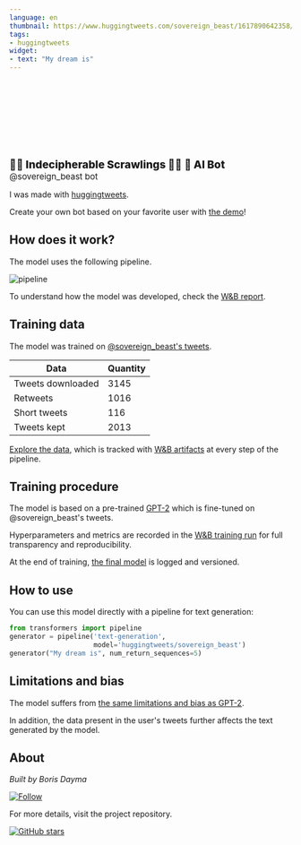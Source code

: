 ```yaml
---
language: en
thumbnail: https://www.huggingtweets.com/sovereign_beast/1617890642358/predictions.png
tags:
- huggingtweets
widget:
- text: "My dream is"
---
```


<div>
<div style="width: 132px; height:132px; border-radius: 50%; background-size: cover; background-image: url('https://pbs.twimg.com/profile_images/1360371143618801665/kgYG2UQ3_400x400.jpg')">
</div>
<div style="margin-top: 8px; font-size: 19px; font-weight: 800">🏳️‍⚧️ Indecipherable Scrawlings 🏳️‍⚧️ 🤖 AI Bot </div>
<div style="font-size: 15px">@sovereign_beast bot</div>
</div>

I was made with [huggingtweets](https://github.com/borisdayma/huggingtweets).

Create your own bot based on your favorite user with [the demo](https://colab.research.google.com/github/borisdayma/huggingtweets/blob/master/huggingtweets-demo.ipynb)!

## How does it work?

The model uses the following pipeline.

![pipeline](https://github.com/borisdayma/huggingtweets/blob/master/img/pipeline.png?raw=true)

To understand how the model was developed, check the [W&B report](https://wandb.ai/wandb/huggingtweets/reports/HuggingTweets-Train-a-Model-to-Generate-Tweets--VmlldzoxMTY5MjI).

## Training data

The model was trained on [@sovereign_beast's tweets](https://twitter.com/sovereign_beast).

| Data | Quantity |
| --- | --- |
| Tweets downloaded | 3145 |
| Retweets | 1016 |
| Short tweets | 116 |
| Tweets kept | 2013 |

[Explore the data](https://wandb.ai/wandb/huggingtweets/runs/35o219p2/artifacts), which is tracked with [W&B artifacts](https://docs.wandb.com/artifacts) at every step of the pipeline.

## Training procedure

The model is based on a pre-trained [GPT-2](https://huggingface.co/gpt2) which is fine-tuned on @sovereign_beast's tweets.

Hyperparameters and metrics are recorded in the [W&B training run](https://wandb.ai/wandb/huggingtweets/runs/3mmo9uhd) for full transparency and reproducibility.

At the end of training, [the final model](https://wandb.ai/wandb/huggingtweets/runs/3mmo9uhd/artifacts) is logged and versioned.

## How to use

You can use this model directly with a pipeline for text generation:

```python
from transformers import pipeline
generator = pipeline('text-generation',
                     model='huggingtweets/sovereign_beast')
generator("My dream is", num_return_sequences=5)
```

## Limitations and bias

The model suffers from [the same limitations and bias as GPT-2](https://huggingface.co/gpt2#limitations-and-bias).

In addition, the data present in the user's tweets further affects the text generated by the model.

## About

*Built by Boris Dayma*

[![Follow](https://img.shields.io/twitter/follow/borisdayma?style=social)](https://twitter.com/intent/follow?screen_name=borisdayma)

For more details, visit the project repository.

[![GitHub stars](https://img.shields.io/github/stars/borisdayma/huggingtweets?style=social)](https://github.com/borisdayma/huggingtweets)
